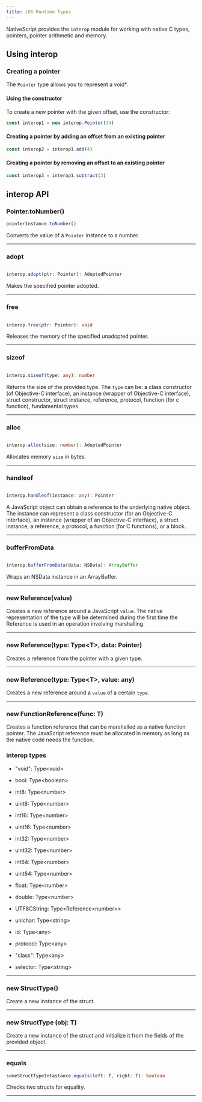 ```yaml
---
title: iOS Runtime Types
---
```


NativeScript provides the `interop` module for working with native C types, pointers, pointer arithmetic and memory.

<!-- TODO: Add examples -->

## Using interop

### Creating a pointer

The `Pointer` type allows you to represent a void\*.

#### Using the constructor

To create a new pointer with the given offset, use the constructor:

```ts
const interop1 = new interop.Pointer(34)
```

#### Creating a pointer by adding an offset from an existing pointer

```ts
const interop2 = interop1.add(4)
```

#### Creating a pointer by removing an offset to an existing pointer

```ts
const interop3 = interop1.subtract(3)
```

## interop API

### Pointer.toNumber()

```ts
pointerInstance.toNumber()
```

Converts the value of a `Pointer` instance to a number.

---

### adopt

```ts

interop.adopt(ptr: Pointer): AdoptedPointer

```

Makes the specified pointer adopted.

---

### free

```ts

interop.free(ptr: Pointer): void

```

Releases the memory of the specified unadopted pointer.

---

### sizeof

```ts

interop.sizeof(type: any): number

```

Returns the size of the provided type. The `type` can be: a class constructor (of Objective-C interface), an instance (wrapper of Objective-C interface), struct constructor, struct instance, reference, protocol, function (for c function), fundamental types

---

### alloc

```ts

interop.alloc(size: number): AdoptedPointer

```

Allocates memory `size` in bytes.

---

### handleof

```ts

interop.handleof(instance: any): Pointer

```

A JavaScript object can obtain a reference to the underlying native object. The instance can represent a class constructor (for an Objective-C interface), an instance (wrapper of an Objective-C interface), a struct instance, a reference, a protocol, a function (for C functions), or a block.

---

### bufferFromData

```ts

interop.bufferFromData(data: NSData): ArrayBuffer

```

Wraps an NSData instance in an ArrayBuffer.

---

### new Reference(value)

Creates a new reference around a JavaScript `value`. The native representation of the type will be determined during the first time the Reference is used in an operation involving marshalling.

---

### new Reference(type: Type\<T\>, data: Pointer)

Creates a reference from the pointer with a given type.

---

### new Reference(type: Type\<T\>, value: any)

Creates a new reference around a `value` of a certain `type`.

---

### new FunctionReference(func: T)

Creates a function reference that can be marshalled as a native function pointer. The JavaScript reference must be allocated in memory as long as the native code needs the function.

### interop types

- "void": Type\<void\>
- bool: Type\<boolean\>
- int8: Type\<number\>
- uint8: Type\<number\>
- int16: Type\<number\>
- uint16: Type\<number\>
- int32: Type\<number\>
- uint32: Type\<number\>
- int64: Type\<number\>
- uint64: Type\<number\>
- float: Type\<number\>
- double: Type\<number\>

- UTF8CString: Type\<Reference\<number\>\>
- unichar: Type\<string\>

- id: Type\<any\>
- protocol: Type\<any\>
- "class": Type\<any\>
- selector: Type\<string\>

---

### new StructType()

Create a new instance of the struct.

---

### new StructType (obj: T)

Create a new instance of the struct and initialize it from the fields of the provided object.

---

### equals

```ts
someStructTypeIntastance.equals(left: T, right: T): boolean

```

Checks two structs for equality.

---
